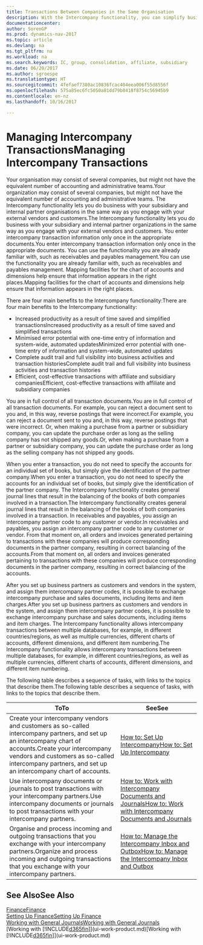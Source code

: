 ```yaml
---
title: Transactions Between Companies in the Same Organisation
description: With the Intercompany functionality, you can simplify business processes and transactions between companies within the same organisation.
documentationcenter: 
author: SorenGP
ms.prod: dynamics-nav-2017
ms.topic: article
ms.devlang: na
ms.tgt_pltfrm: na
ms.workload: na
ms.search.keywords: IC, group, consolidation, affiliate, subsidiary
ms.date: 06/20/2017
ms.author: sgroespe
ms.translationtype: HT
ms.sourcegitcommit: 4fefaef7380ac10836fcac404eea006f55d8556f
ms.openlocfilehash: 575a85ec6fc5050a81dd79b8418f8754c56945b9
ms.contentlocale: en-nz
ms.lasthandoff: 10/16/2017

---
```

# <a name="managing-intercompany-transactions"></a><span data-ttu-id="0df16-103">Managing Intercompany Transactions</span><span class="sxs-lookup"><span data-stu-id="0df16-103">Managing Intercompany Transactions</span></span>
<span data-ttu-id="0df16-104">Your organisation may consist of several companies, but might not have the equivalent number of accounting and administrative teams.</span><span class="sxs-lookup"><span data-stu-id="0df16-104">Your organization may consist of several companies, but might not have the equivalent number of accounting and administrative teams.</span></span> <span data-ttu-id="0df16-105">The Intercompany functionality lets you do business with your subsidiary and internal partner organisations in the same way as you engage with your external vendors and customers.</span><span class="sxs-lookup"><span data-stu-id="0df16-105">The Intercompany functionality lets you do business with your subsidiary and internal partner organizations in the same way as you engage with your external vendors and customers.</span></span> <span data-ttu-id="0df16-106">You enter intercompany transaction information only once in the appropriate documents.</span><span class="sxs-lookup"><span data-stu-id="0df16-106">You enter intercompany transaction information only once in the appropriate documents.</span></span> <span data-ttu-id="0df16-107">You can use the functionality you are already familiar with, such as receivables and payables management.</span><span class="sxs-lookup"><span data-stu-id="0df16-107">You can use the functionality you are already familiar with, such as receivables and payables management.</span></span> <span data-ttu-id="0df16-108">Mapping facilities for the chart of accounts and dimensions help ensure that information appears in the right places.</span><span class="sxs-lookup"><span data-stu-id="0df16-108">Mapping facilities for the chart of accounts and dimensions help ensure that information appears in the right places.</span></span>  

<span data-ttu-id="0df16-109">There are four main benefits to the Intercompany functionality:</span><span class="sxs-lookup"><span data-stu-id="0df16-109">There are four main benefits to the Intercompany functionality:</span></span>  

- <span data-ttu-id="0df16-110">Increased productivity as a result of time saved and simplified transactions</span><span class="sxs-lookup"><span data-stu-id="0df16-110">Increased productivity as a result of time saved and simplified transactions</span></span>  
- <span data-ttu-id="0df16-111">Minimised error potential with one-time entry of information and system-wide, automated updates</span><span class="sxs-lookup"><span data-stu-id="0df16-111">Minimized error potential with one-time entry of information and system-wide, automated updates</span></span>  
- <span data-ttu-id="0df16-112">Complete audit trail and full visibility into business activities and transaction histories</span><span class="sxs-lookup"><span data-stu-id="0df16-112">Complete audit trail and full visibility into business activities and transaction histories</span></span>  
- <span data-ttu-id="0df16-113">Efficient, cost-effective transactions with affiliate and subsidiary companies</span><span class="sxs-lookup"><span data-stu-id="0df16-113">Efficient, cost-effective transactions with affiliate and subsidiary companies</span></span>  

<span data-ttu-id="0df16-114">You are in full control of all transaction documents.</span><span class="sxs-lookup"><span data-stu-id="0df16-114">You are in full control of all transaction documents.</span></span> <span data-ttu-id="0df16-115">For example, you can reject a document sent to you and, in this way, reverse postings that were incorrect.</span><span class="sxs-lookup"><span data-stu-id="0df16-115">For example, you can reject a document sent to you and, in this way, reverse postings that were incorrect.</span></span> <span data-ttu-id="0df16-116">Or, when making a purchase from a partner or subsidiary company, you can update the purchase order as long as the selling company has not shipped any goods.</span><span class="sxs-lookup"><span data-stu-id="0df16-116">Or, when making a purchase from a partner or subsidiary company, you can update the purchase order as long as the selling company has not shipped any goods.</span></span>  

<span data-ttu-id="0df16-117">When you enter a transaction, you do not need to specify the accounts for an individual set of books, but simply give the identification of the partner company.</span><span class="sxs-lookup"><span data-stu-id="0df16-117">When you enter a transaction, you do not need to specify the accounts for an individual set of books, but simply give the identification of the partner company.</span></span> <span data-ttu-id="0df16-118">The Intercompany functionality creates general journal lines that result in the balancing of the books of both companies involved in a transaction.</span><span class="sxs-lookup"><span data-stu-id="0df16-118">The Intercompany functionality creates general journal lines that result in the balancing of the books of both companies involved in a transaction.</span></span> <span data-ttu-id="0df16-119">In receivables and payables, you assign an intercompany partner code to any customer or vendor.</span><span class="sxs-lookup"><span data-stu-id="0df16-119">In receivables and payables, you assign an intercompany partner code to any customer or vendor.</span></span> <span data-ttu-id="0df16-120">From that moment on, all orders and invoices generated pertaining to transactions with these companies will produce corresponding documents in the partner company, resulting in correct balancing of the accounts.</span><span class="sxs-lookup"><span data-stu-id="0df16-120">From that moment on, all orders and invoices generated pertaining to transactions with these companies will produce corresponding documents in the partner company, resulting in correct balancing of the accounts.</span></span>  

 <span data-ttu-id="0df16-121">After you set up business partners as customers and vendors in the system, and assign them intercompany partner codes, it is possible to exchange intercompany purchase and sales documents, including items and item charges.</span><span class="sxs-lookup"><span data-stu-id="0df16-121">After you set up business partners as customers and vendors in the system, and assign them intercompany partner codes, it is possible to exchange intercompany purchase and sales documents, including items and item charges.</span></span> <span data-ttu-id="0df16-122">The Intercompany functionality allows intercompany transactions between multiple databases, for example, in different countries/regions, as well as multiple currencies, different charts of accounts, different dimensions, and different item numbering.</span><span class="sxs-lookup"><span data-stu-id="0df16-122">The Intercompany functionality allows intercompany transactions between multiple databases, for example, in different countries/regions, as well as multiple currencies, different charts of accounts, different dimensions, and different item numbering.</span></span>  

<span data-ttu-id="0df16-123">The following table describes a sequence of tasks, with links to the topics that describe them.</span><span class="sxs-lookup"><span data-stu-id="0df16-123">The following table describes a sequence of tasks, with links to the topics that describe them.</span></span>

 |<span data-ttu-id="0df16-124">To</span><span class="sxs-lookup"><span data-stu-id="0df16-124">To</span></span> |<span data-ttu-id="0df16-125">See</span><span class="sxs-lookup"><span data-stu-id="0df16-125">See</span></span>|
 |---|---|
 |<span data-ttu-id="0df16-126">Create your intercompany vendors and customers as so-called intercompany partners, and set up an intercompany chart of accounts.</span><span class="sxs-lookup"><span data-stu-id="0df16-126">Create your intercompany vendors and customers as so-called intercompany partners, and set up an intercompany chart of accounts.</span></span>|[<span data-ttu-id="0df16-127">How to: Set Up Intercompany</span><span class="sxs-lookup"><span data-stu-id="0df16-127">How to: Set Up Intercompany</span></span>](intercompany-how-setup.md)|
 |<span data-ttu-id="0df16-128">Use intercompany documents or journals to post transactions with your intercompany partners.</span><span class="sxs-lookup"><span data-stu-id="0df16-128">Use intercompany documents or journals to post transactions with your intercompany partners.</span></span>|[<span data-ttu-id="0df16-129">How to: Work with Intercompany Documents and Journals</span><span class="sxs-lookup"><span data-stu-id="0df16-129">How to: Work with Intercompany Documents and Journals</span></span>](intercompany-how-work-documents-journals.md)|
 |<span data-ttu-id="0df16-130">Organise and process incoming and outgoing transactions that you exchange with your intercompany partners.</span><span class="sxs-lookup"><span data-stu-id="0df16-130">Organize and process incoming and outgoing transactions that you exchange with your intercompany partners.</span></span>|[<span data-ttu-id="0df16-131">How to: Manage the Intercompany Inbox and Outbox</span><span class="sxs-lookup"><span data-stu-id="0df16-131">How to: Manage the Intercompany Inbox and Outbox</span></span>](intercompany-how-manage-intercompany-inbox.md)|

## <a name="see-also"></a><span data-ttu-id="0df16-132">See Also</span><span class="sxs-lookup"><span data-stu-id="0df16-132">See Also</span></span>
[<span data-ttu-id="0df16-133">Finance</span><span class="sxs-lookup"><span data-stu-id="0df16-133">Finance</span></span>](finance.md)  
[<span data-ttu-id="0df16-134">Setting Up Finance</span><span class="sxs-lookup"><span data-stu-id="0df16-134">Setting Up Finance</span></span>](finance-setup-finance.md)  
[<span data-ttu-id="0df16-135">Working with General Journals</span><span class="sxs-lookup"><span data-stu-id="0df16-135">Working with General Journals</span></span>](ui-work-general-journals.md)  
<span data-ttu-id="0df16-136">[Working with [!INCLUDE[d365fin](includes/d365fin_md.md)]](ui-work-product.md)</span><span class="sxs-lookup"><span data-stu-id="0df16-136">[Working with [!INCLUDE[d365fin](includes/d365fin_md.md)]](ui-work-product.md)</span></span>

